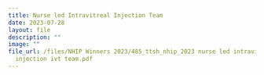 ```yaml
---
title: Nurse led Intravitreal Injection Team
date: 2023-07-28
layout: file
description: ""
image: ""
file_url: /files/NHIP Winners 2023/485_ttsh_nhip_2023 nurse led intravitreal
  injection ivt team.pdf
---
```

